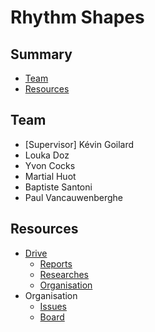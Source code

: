 # Rhythm Shapes

## Summary
- [Team](#team)
- [Resources](#resources)

## <a name="#team">Team</a>
- [Supervisor] Kévin Goilard
- Louka Doz
- Yvon Cocks
- Martial Huot
- Baptiste Santoni
- Paul Vancauwenberghe

## <a name="#resources"></a> Resources
- [Drive](https://drive.google.com/drive/u/0/folders/11o2fdBMdOoj_0DKC0RuvZo1xezMi1DHt)
  - [Reports](https://drive.google.com/drive/u/0/folders/1WIwmNfKkCPNtZiCjCByZBh5TFgJbumXU)
  - [Researches](https://drive.google.com/drive/u/0/folders/1CjP6FlotD1BGKdRlNA10iE5af5gl2TXb)
  - [Organisation](https://drive.google.com/drive/u/0/folders/1RshhyzCZK-VAXtery345QOkPy4-2UBm7)
- Organisation
  - [Issues](https://github.com/RhythmShapes/Rhythm-Shapes/issues)
  - [Board](https://github.com/orgs/RhythmShapes/projects/1/views/2?layout=board)
